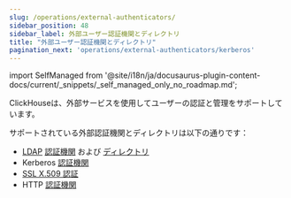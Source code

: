 ```yaml
---
slug: /operations/external-authenticators/
sidebar_position: 48
sidebar_label: 外部ユーザー認証機関とディレクトリ
title: "外部ユーザー認証機関とディレクトリ"
pagination_next: 'operations/external-authenticators/kerberos'
---
```

import SelfManaged from '@site/i18n/ja/docusaurus-plugin-content-docs/current/_snippets/_self_managed_only_no_roadmap.md';

<SelfManaged />

ClickHouseは、外部サービスを使用してユーザーの認証と管理をサポートしています。

サポートされている外部認証機関とディレクトリは以下の通りです：

- [LDAP](./ldap.md#external-authenticators-ldap) [認証機関](./ldap.md#ldap-external-authenticator) および [ディレクトリ](./ldap.md#ldap-external-user-directory)
- Kerberos [認証機関](./kerberos.md#external-authenticators-kerberos)
- [SSL X.509 認証](./ssl-x509.md#ssl-external-authentication)
- HTTP [認証機関](./http.md)
